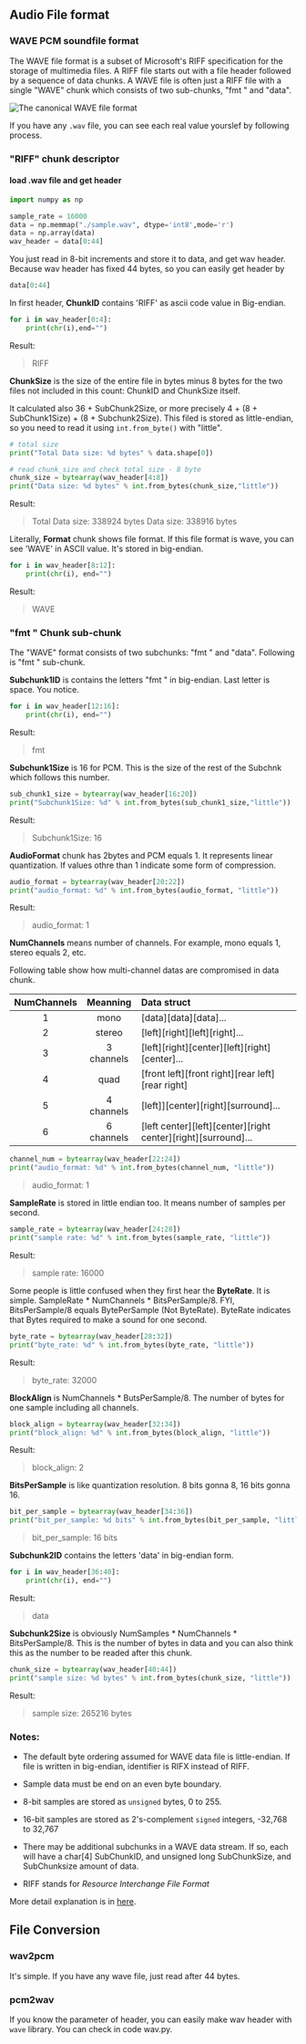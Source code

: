 ## Audio File format
### WAVE PCM soundfile format

The WAVE file format is a subset of Microsoft's RIFF specification for the storage of multimedia files. A RIFF file starts out with a file header followed by a sequence of data chunks. A WAVE file is often just a RIFF file with a single "WAVE" chunk which consists of two sub-chunks, "fmt " and "data".

![The canonical WAVE file format](../img/wav-sound-format.gif)

If you have any `.wav` file, you can see each real value yourslef by following process.

### "RIFF" chunk descriptor 
#### load .wav file and get header
```Python
import numpy as np

sample_rate = 16000
data = np.memmap("./sample.wav", dtype='int8',mode='r')
data = np.array(data)
wav_header = data[0:44]
```
You just read in 8-bit increments and store it to data, and get wav header. Because wav header has fixed 44 bytes, so you can easily get header by 
```Python 
data[0:44]
```
In first header, **ChunkID** contains 'RIFF' as ascii code value in Big-endian.
```Python
for i in wav_header[0:4]:
    print(chr(i),end="")
```
Result:
> RIFF

**ChunkSize** is the size of the entire file in bytes minus 8 bytes for the two files not included in this count: ChunkID and ChunkSize itself. 

It calculated also 36 + SubChunk2Size, or more precisely 4 + (8 + SubChunk1Size) + (8 + Subchunk2Size). This filed is stored as little-endian, so you need to read it using `int.from_byte()` with "little".

```python
# total size
print("Total Data size: %d bytes" % data.shape[0])

# read chunk_size and check total size - 8 byte
chunk_size = bytearray(wav_header[4:8])
print("Data size: %d bytes" % int.from_bytes(chunk_size,"little"))
```
Result:
> Total Data size: 338924 bytes
> Data size: 338916 bytes

Literally, **Format** chunk shows file format. If this file format is wave, you can see 'WAVE' in ASCII value. It's stored in big-endian.

```python
for i in wav_header[8:12]:
    print(chr(i), end="")
```
Result:
> WAVE

### "fmt " Chunk sub-chunk
The "WAVE" format consists of two subchunks: "fmt " and "data". Following is "fmt " sub-chunk.

**Subchunk1ID** is contains the letters "fmt " in big-endian. Last letter is space. You notice.

```python
for i in wav_header[12:16]:
    print(chr(i), end="")
```
Result:
> fmt 

**Subchunk1Size** is 16 for PCM. This is the size of the rest of the Subchnk which follows this number.

```python
sub_chunk1_size = bytearray(wav_header[16:20])
print("Subchunk1Size: %d" % int.from_bytes(sub_chunk1_size,"little"))
```
Result:
> Subchunk1Size: 16

**AudioFormat** chunk has 2bytes and PCM equals 1. It represents linear quantization. If values othre than 1 indicate some form of compression.

```python
audio_format = bytearray(wav_header[20:22])
print("audio_format: %d" % int.from_bytes(audio_format, "little"))
```
Result:
> audio_format: 1

**NumChannels** means number of channels. For example, mono equals 1, stereo equals 2, etc.

Following table show how multi-channel datas are compromised in data chunk.

|NumChannels|Meanning|Data struct|
|:---:|:---:|:---|
|1|mono|[data][data][data]...|
|2|stereo|[left][right][left][right]...|
|3|3 channels|[left][right][center][left][right][center]...|
|4|quad|[front left][front right][rear left][rear right]|
|5|4 channels|[left]][center][right][surround]...|
|6|6 channels|[left center][left][center][right center][right][surround]...|

```python
channel_num = bytearray(wav_header[22:24])
print("audio_format: %d" % int.from_bytes(channel_num, "little"))
```
> audio_format: 1

**SampleRate** is stored in little endian too. It means number of samples per second.

```python
sample_rate = bytearray(wav_header[24:28])
print("sample rate: %d" % int.from_bytes(sample_rate, "little"))
```

Result:
> sample rate: 16000

Some people is little confused when they first hear the **ByteRate**. It is simple. SampleRate * NumChannels * BitsPerSample/8. FYI, BitsPerSample/8 equals BytePerSample (Not ByteRate). ByteRate indicates that Bytes required to make a sound for one second.

```python
byte_rate = bytearray(wav_header[28:32])
print("byte_rate: %d" % int.from_bytes(byte_rate, "little"))
```
Result:
> byte_rate: 32000

**BlockAlign** is NumChannels * ButsPerSample/8. The number of bytes for one sample including all channels.

```python
block_align = bytearray(wav_header[32:34])
print("block_align: %d" % int.from_bytes(block_align, "little"))
```
Result:
> block_align: 2

**BitsPerSample** is like quantization resolution. 8 bits gonna 8, 16 bits gonna 16.

```python
bit_per_sample = bytearray(wav_header[34:36])
print("bit_per_sample: %d bits" % int.from_bytes(bit_per_sample, "little"))
```

> bit_per_sample: 16 bits

**Subchunk2ID** contains the letters 'data' in big-endian form.

```python
for i in wav_header[36:40]:
    print(chr(i), end="")
```
Result:
> data

**Subchunk2Size** is obviously NumSamples * NumChannels * BitsPerSample/8. This is the number of bytes in data and you can also think this as the number to be readed after this chunk.

```python
chunk_size = bytearray(wav_header[40:44])
print("sample size: %d bytes" % int.from_bytes(chunk_size, "little"))
```
Result:
> sample size: 265216 bytes


### Notes:

- The default byte ordering assumed for WAVE data file is little-endian. If file is written in big-endian, identifier is RIFX instead of RIFF.

-  Sample data must be end on an even byte boundary.
-  8-bit samples are stored as `unsigned` bytes, 0 to 255.
-  16-bit samples are stored as 2's-complement `signed` integers, -32,768 to 32,767
-  There may be additional subchunks in a WAVE data stream. If so, each will have a char[4] SubChunkID, and unsigned long SubChunkSize, and SubChunksize amount of data.
-  RIFF stands for *Resource Interchange File Format*

More detail explanation is in [here](http://soundfile.sapp.org/doc/WaveFormat/).

## File Conversion
### wav2pcm
It's simple. If you have any wave file, just read after 44 bytes.

### pcm2wav
If you know the parameter of header, you can easily make wav header with `wave` library. You can check in code wav.py.